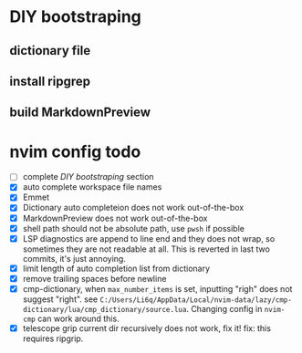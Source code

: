 # DIY bootstraping

## dictionary file

## install ripgrep

## build MarkdownPreview

# nvim config todo

- [ ] complete _DIY bootstraping_ section
- [x] auto complete workspace file names
- [x] Emmet
- [x] Dictionary auto completeion does not work out-of-the-box
- [x] MarkdownPreview does not work out-of-the-box
- [x] shell path should not be absolute path, use `pwsh` if possible
- [x] LSP diagnostics are append to line end and they does not wrap, so sometimes they are not readable at all. This is reverted in last two commits, it's just annoying.
- [x] limit length of auto completion list from dictionary
- [x] remove trailing spaces before newline
- [x] cmp-dictionary, when `max_number_items` is set, inputting "righ" does not suggest "right". see `C:/Users/Li6q/AppData/Local/nvim-data/lazy/cmp-dictionary/lua/cmp_dictionary/source.lua`. Changing config in `nvim-cmp` can work around this.
- [x] telescope grip current dir recursively does not work, fix it! fix: this requires ripgrip.
